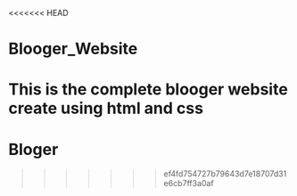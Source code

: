 <<<<<<< HEAD
# Blooger_Website
This is the complete blooger website create using html and css
=======
# Bloger
>>>>>>> ef4fd754727b79643d7e18707d31e6cb7ff3a0af
